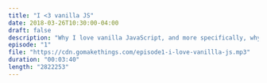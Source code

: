 ```yaml
---
title: "I <3 vanilla JS"
date: 2018-03-26T10:30:00-04:00
draft: false
description: "Why I love vanilla JavaScript, and more specifically, why I think JavaScript is ruining the web (and what we can do about)."
episode: "1"
file: "https://cdn.gomakethings.com/episode1-i-love-vanillla-js.mp3"
duration: "00:03:40"
length: "2822253"
---
```

